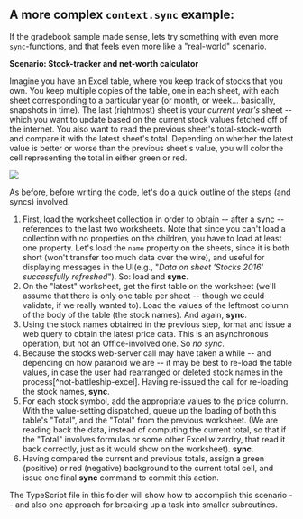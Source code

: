## A more complex `context.sync` example:

If the gradebook sample made sense, lets try something with even more `sync`-functions, and that feels even more like a "real-world" scenario.

**Scenario: Stock-tracker and net-worth calculator**

Imagine you have an Excel table, where you keep track of stocks that you own.  You keep multiple copies of the table, one in each sheet, with each sheet corresponding to a particular year (or month, or week... basically, snapshots in time). The last (rightmost) sheet is your *current year's* sheet -- which you want to update based on the current stock values fetched off of the internet. You also want to read the previous sheet's total-stock-worth and compare it with the latest sheet's total. Depending on whether the latest value is better or worse than the previous sheet's value, you will color the cell representing the total in either green or red.

![](http://buildingofficeaddins.com/wp-content/uploads/Stocks-Table.jpg)


As before, before writing the code, let's do a quick outline of the steps (and syncs) involved.

1. First, load the worksheet collection in order to obtain -- after a sync -- references to the last two worksheets. Note that since you can't load a collection with no properties on the children, you have to load at least one property. Let's load the `name` property on the sheets, since it is both short (won't transfer too much data over the wire), and useful for displaying messages in the UI(e.g., "*Data on sheet 'Stocks 2016' successfully refreshed*").  So: load and **sync**.
2. On the "latest" worksheet, get the first table on the worksheet (we'll assume that there is only one table per sheet -- though we could validate, if we really wanted to). Load the values of the leftmost column of the body of the table (the stock names). And again, **sync**.
3. Using the stock names obtained in the previous step, format and issue a web query to obtain the latest price data. This is an asynchronous operation, but not an Office-involved one.  So *no sync*.
4. Because the stocks web-server call may have taken a while -- and depending on how paranoid we are -- it may be best to re-load the table values, in case the user had rearranged or deleted stock names in the process[^not-battleship-excel]. Having re-issued the call for re-loading the stock names, **sync**. 
5. For each stock symbol, add the appropriate values to the price column. With the value-setting dispatched, queue up the loading of both this table's "Total", and the "Total" from the previous worksheet. (We are reading back the data, instead of computing the current total, so that if the "Total" involves formulas or some other Excel wizardry, that read it back correctly, just as it would show on the worksheet). **sync**.
6. Having compared the current and previous totals, assign a green (positive) or red (negative) background to the current total cell, and issue one final **sync** command to commit this action.


The TypeScript file in this folder will show how to accomplish this scenario -- and also one approach for breaking up a task into smaller subroutines.